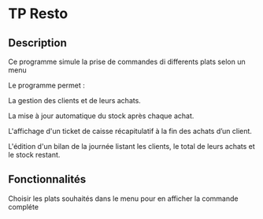# **TP Resto**

## Description

Ce programme simule la prise de commandes di differents plats selon un menu

Le programme permet :

La gestion des clients et de leurs achats.

La mise à jour automatique du stock après chaque achat.

L'affichage d'un ticket de caisse récapitulatif à la fin des achats d’un client.

L'édition d'un bilan de la journée listant les clients, le total de leurs achats et le stock restant.

## Fonctionnalités

Choisir les plats souhaités dans le menu pour en afficher la commande compléte
